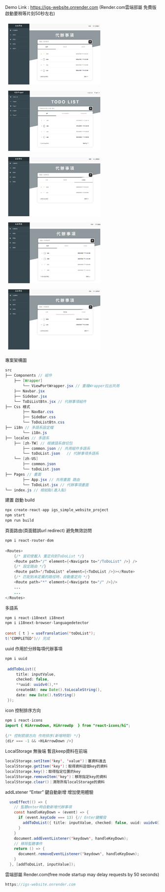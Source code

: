 Demo Link : https://igs-website.onrender.com (Render.com雲端部屬 免費版 啟動要稍等片刻50秒左右)

<div style="display:flex; flex-wrap: wrap;">
    <img src="./public/img/螢幕擷取畫面2024-05-26153023.png" alt="plot" style="width:300px; margin: 10px;">
    <img src="./public/img/螢幕擷取畫面2024-05-26153035.png" alt="plot" style="width:300px; margin: 10px;">
</div>

<div style="display:flex; flex-wrap: wrap;">
    <img src="./public/img/螢幕擷取畫面2024-05-26153050.png" alt="plot" style="width:300px; margin: 10px;">
    <img src="./public/img/螢幕擷取畫面2024-05-26153101.png" alt="plot" style="width:300px; margin: 10px;">
    <img src="./public/img/螢幕擷取畫面2024-05-26153045.png" alt="plot" style="width:300px; margin: 10px;">
</div>

專案架構圖
```java
src
├── Components // 組件
    ├── [Wrapper]
        └── ViewPortWrapper.jsx // 重複Wrapper拉出共用
    ├── Navbar.jsx 
    ├── Sidebar.jsx
    └── ToDiListBtn.jsx // 代辦事項組件
├── Css 樣式
		├── NavBar.css  
		├── SideBar.css
		└── ToDoListBtn.css
├── i18n // 多語系設定檔
		└── i18n.js 
├── locales // 多語系
    ├── [zh-TW] // 根據語系做切包
        ├── common.json // 共用組件多語系
        └── toDoList.json	// 代辦事項多語系
    └── [zh-US]
        ├── common.json
        └── toDoList.json	
├── Pages // 畫面
		├── App.jsx // 共用畫面 路由
		└── ToDoList.jsx // 代辦事項畫面     
└── index.js // 根結點(進入點)
```

建置 啟動 build

```java
npx create-react-app igs_simple_website_project
npm start
npm run build
```

頁面路由(頁面錯誤url redirect) 避免無效訪問

```java
npm i react-router-dom

<Routes>
    {/* 當初使載入 重定向到ToDoList */}
    <Route path="/" element={<Navigate to="/ToDoList" />} />
    {/* 設定路由 */}
    <Route path='/ToDoList' element={<ToDoList />}></Route>
    {/* 匹配到未定義的路徑時，自動重定向 */}
    <Route path="*" element={<Navigate to="/" />}/>
    ...
    ...
</Routes>
```

多語系

```java
npm i react-i18next i18next
npm i i18next-browser-languagedetector

const { t } = useTranslation('toDoList');
t('COMPLETED')// 完成
```

uuid 作用於分辨每項代辦事項

```java
npm i uuid

 addToDoList({
     title: inputValue,
     checked: false,
     **uuid: uuidv4(),**
     createdAt: new Date().toLocaleString(),
     date: new Date().toString()
 });
```

icon  控制排序方向

```java
npm i react-icons
import { HiArrowDown, HiArrowUp  } from "react-icons/hi";

{/* 控制箭頭方向 作用排序(新增時間) */}
{dir === -1 && <HiArrowDown />}
```

LocalStorage 無後端 暫且keep資料在前端

```java
localStorage.setItem('key', 'value')：塞資料進去
localStorage.getItem('key')：取得資料這個key的資料
localStorage.key()：取得指定位置的key
localStorage.removeItem('key')：移除指定key的資料
localStorage.clear()：清除所有localStorage的資料
```

addLstener  “Enter” 鍵自動新增 增加使用體驗

```java
  useEffect(() => {
    // 監聽enter時自動新增代辦事項
    const handleKeyDown = (event) => {
      if (event.keyCode === 13) {// Enter鍵觸發
        addToDoList({ title: inputValue, checked: false, uuid: uuidv4() });
      }
    }
    document.addEventListener('keydown', handleKeyDown);
    // 移除監聽事件
    return () => {
      document.removeEventListener('keydown', handleKeyDown);
    }
  }, [addToDoList, inputValue]);

```

雲端部屬 Render.com(free  mode startup may delay requests by 50 seconds)

```java
https://igs-website.onrender.com
```
